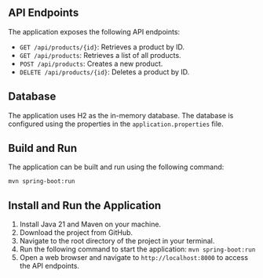 ## API Endpoints

The application exposes the following API endpoints:

* `GET /api/products/{id}`: Retrieves a product by ID.
* `GET /api/products`: Retrieves a list of all products.
* `POST /api/products`: Creates a new product.
* `DELETE /api/products/{id}`: Deletes a product by ID.

## Database

The application uses H2 as the in-memory database. The database is configured using the properties in the `application.properties` file. 

## Build and Run

The application can be built and run using the following command:

`mvn spring-boot:run`

## Install and Run the Application

1. Install Java 21 and Maven on your machine.
2. Download the project from GitHub.
3. Navigate to the root directory of the project in your terminal.
4. Run the following command to start the application: `mvn spring-boot:run`
5. Open a web browser and navigate to `http://localhost:8000` to access the API endpoints.

